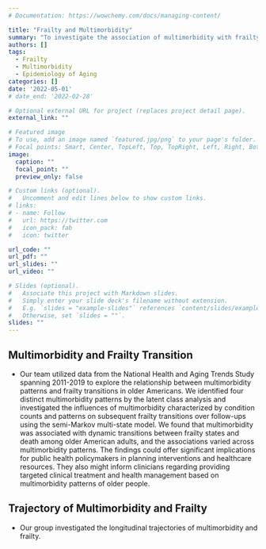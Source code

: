 ```yaml
---
# Documentation: https://wowchemy.com/docs/managing-content/

title: "Frailty and Multimorbidity"
summary: "To investigate the association of multimorbidity with frailty and identify the trajectories of frailty status and multimorbidity."
authors: []
tags:
  - Frailty
  - Multimorbidity
  - Epidemiology of Aging
categories: []
date: '2022-05-01'
# date_end: '2022-02-28'

# Optional external URL for project (replaces project detail page).
external_link: ""

# Featured image
# To use, add an image named `featured.jpg/png` to your page's folder.
# Focal points: Smart, Center, TopLeft, Top, TopRight, Left, Right, BottomLeft, Bottom, BottomRight.
image:
  caption: ""
  focal_point: ""
  preview_only: false

# Custom links (optional).
#   Uncomment and edit lines below to show custom links.
# links:
# - name: Follow
#   url: https://twitter.com
#   icon_pack: fab
#   icon: twitter

url_code: ""
url_pdf: ""
url_slides: ""
url_video: ""

# Slides (optional).
#   Associate this project with Markdown slides.
#   Simply enter your slide deck's filename without extension.
#   E.g. `slides = "example-slides"` references `content/slides/example-slides.md`.
#   Otherwise, set `slides = ""`.
slides: ""
---
```

**Multimorbidity and Frailty Transition**
-----------------
* Our team utilized data from the National Health and Aging Trends Study spanning 2011-2019 to explore the relationship between multimorbidity patterns and frailty transitions in older Americans. We identified four distinct multimorbidity patterns by the latent class analysis and investigated the influences of multimorbidity characterized by condition counts and patterns on subsequent frailty transitions over follow-ups using the semi-Markov multi-state model. We found that multimorbidity was associated with dynamic transitions between frailty states and death among older American adults, and the associations varied across multimorbidity patterns. The findings could offer significant implications for public health policymakers in planning interventions and healthcare resources. They also might inform clinicians regarding providing targeted clinical treatment and health management based on multimorbidity patterns of older people.

**Trajectory of Multimorbidity and Frailty**
-----------------
* Our group investigated the longitudinal trajectories of multimorbidity and frailty.

